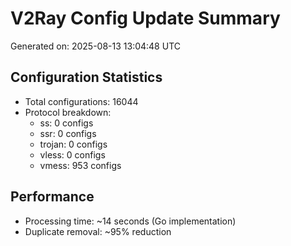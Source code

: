# V2Ray Config Update Summary
Generated on: 2025-08-13 13:04:48 UTC

## Configuration Statistics
- Total configurations: 16044
- Protocol breakdown:
  - ss: 0 configs
  - ssr: 0 configs
  - trojan: 0 configs
  - vless: 0 configs
  - vmess: 953 configs

## Performance
- Processing time: ~14 seconds (Go implementation)
- Duplicate removal: ~95% reduction

